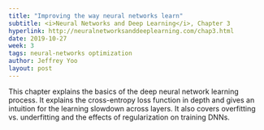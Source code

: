 ```yaml
---
title: "Improving the way neural networks learn"
subtitle: <i>Neural Networks and Deep Learning</i>, Chapter 3
hyperlink: http://neuralnetworksanddeeplearning.com/chap3.html
date: 2019-10-27
week: 3
tags: neural-networks optimization
author: Jeffrey Yoo
layout: post
---
```

This chapter explains the basics of the deep neural network learning process. It
explains the cross-entropy loss function in depth and gives an intuition for
the learning slowdown across layers. It also covers overfitting vs. underfitting
and the effects of regularization on training DNNs.
